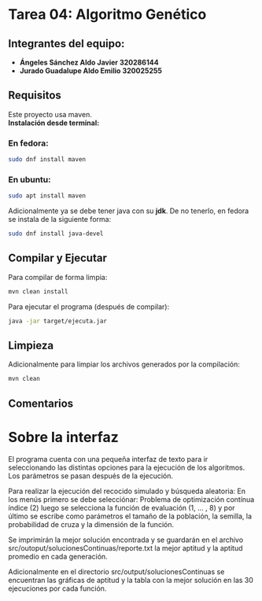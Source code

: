# Tarea 04: Algoritmo Genético

## Integrantes del equipo:

- **Ángeles Sánchez Aldo Javier 320286144**
- **Jurado Guadalupe Aldo Emilio 320025255**

## Requisitos

Este proyecto usa maven. <br>
**Instalación desde terminal:**

### En fedora:

```bash
sudo dnf install maven
```

### En ubuntu:

```bash
sudo apt install maven
```

Adicionalmente ya se debe tener java con su **jdk**.
De no tenerlo, en fedora se instala de la siguiente forma:

```bash
sudo dnf install java-devel

```

## Compilar y Ejecutar

Para compilar de forma limpia:

```bash
mvn clean install
```

Para ejecutar el programa (después de compilar):

```bash
java -jar target/ejecuta.jar
```

## Limpieza

Adicionalmente para limpiar los archivos generados por la compilación:

```bash
mvn clean
```

## Comentarios

# Sobre la interfaz 

El programa cuenta con una pequeña interfaz de texto para ir seleccionando
las distintas opciones para la ejecución de los algoritmos.
Los parámetros se pasan después de la ejecución.

Para realizar la ejecución del recocido simulado y búsqueda aleatoria:
En los menús primero se debe selecciónar:
 Problema de optimización contínua índice (2) 
    luego se selecciona la función de evaluación (1, ... , 8)
    y por último se escribe como parámetros el tamaño de la población, la semilla, la probabilidad de cruza y la dimensión de la función.

Se imprimirán la mejor solución encontrada y se guardarán en el archivo src/outoput/solucionesContinuas/reporte.txt la mejor aptitud y la aptitud promedio en cada generación.

Adicionalmente en el directorio src/output/solucionesContinuas se encuentran las gráficas de aptitud y la tabla con la mejor solución en las 30 ejecuciones por cada función.
